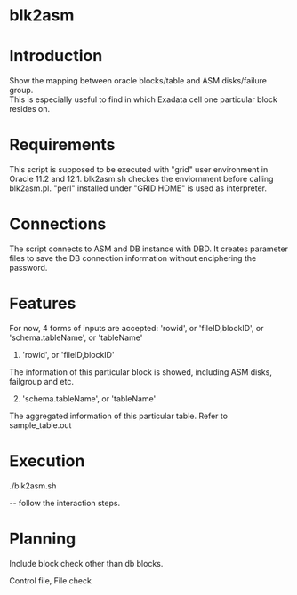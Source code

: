# blk2asm

Introduction
=============
Show the mapping between oracle blocks/table and ASM disks/failure group.  
This is especially useful to find in which Exadata cell one particular block resides on. 

Requirements
============
This script is supposed to be executed with "grid" user environment in Oracle 11.2 and 12.1. 
blk2asm.sh checkes the enviornment before calling blk2asm.pl.
"perl" installed under "GRID HOME" is used as interpreter. 

Connections
===========
The script connects to ASM and DB instance with DBD. 
It creates parameter files to save the DB connection information without enciphering the password.  

Features
========
For now, 4 forms of inputs are accepted: 'rowid', or 'fileID,blockID', or 'schema.tableName', or 'tableName'

1. 'rowid', or 'fileID,blockID'

The information of this particular block is showed, including ASM disks, failgroup and etc. 

2. 'schema.tableName', or 'tableName'

The aggregated information of this particular table. Refer to sample_table.out


Execution
=========
./blk2asm.sh

-- follow the interaction steps. 


Planning
========
Include block check other than db blocks. 

Control file,
File check
